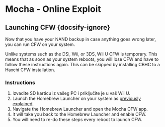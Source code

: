 # Mocha - Online Exploit

## Launching CFW {docsify-ignore}

Now that you have your NAND backup in case anything goes wrong later, you can run CFW on your system.

Unlike systems such as the DSi, Wii, or 3DS, Wii U CFW is temporary. This means that as soon as your system reboots, you will lose CFW and have to follow these instructions again. This can be skipped by installing CBHC to a Haxchi CFW installation.

### Instructions

1. Izvadite SD karticu iz vašeg PC i priključite je u vaš Wii U.
1. Launch the Homebrew Launcher on your system as [previously explained](browser-exploit).
1. Navigate the Homebrew Launcher and open the Mocha CFW app.
1. It will take you back to the Homebrew Launcher and enable CFW.
1. You will need to re-do these steps every reboot to launch CFW.